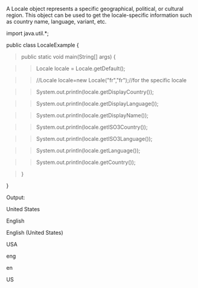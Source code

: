 A Locale object represents a specific geographical, political, or
cultural region. This object can be used to get the locale-specific
information such as country name, language, variant, etc.

import java.util.\*;

public class LocaleExample {

>public static void main(String\[\] args) {

>>Locale locale = Locale.getDefault();

>>//Locale locale=new Locale(\"fr\",\"fr\");//for the specific locale

>>System.out.println(locale.getDisplayCountry());

>>System.out.println(locale.getDisplayLanguage());

>>System.out.println(locale.getDisplayName());

>>System.out.println(locale.getISO3Country());

>>System.out.println(locale.getISO3Language());

>>System.out.println(locale.getLanguage());

>>System.out.println(locale.getCountry());

>}

}

Output:

United States

English

English (United States)

USA

eng

en

US